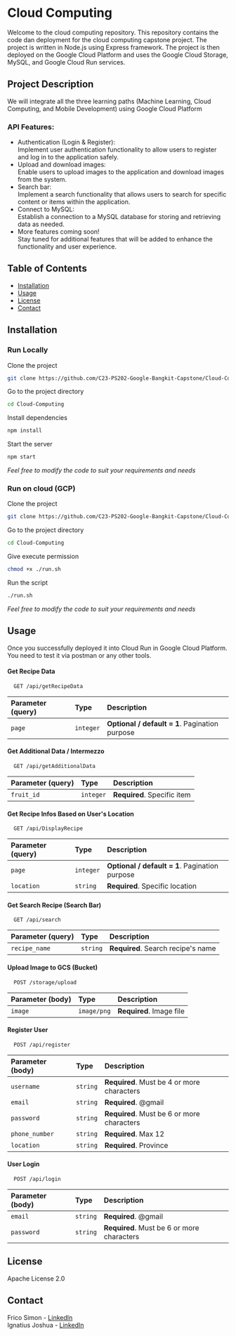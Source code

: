 # Cloud Computing

Welcome to the cloud computing repository. This repository contains the code dan deployment for the cloud computing capstone project. The project is written in Node.js using Express framework. The project is then deployed on the Google Cloud Platform and uses the Google Cloud Storage, MySQL, and Google Cloud Run services.

## Project Description

We will integrate all the three learning paths (Machine Learning, Cloud Computing, and Mobile Development) using Google Cloud Platform

### API Features:
- Authentication (Login & Register):  
  Implement user authentication functionality to allow users to register and log in to the application safely.
- Upload and download images:  
  Enable users to upload images to the application and download images from the system.
- Search bar:  
  Implement a search functionality that allows users to search for specific content or items within the application.
- Connect to MySQL:  
  Establish a connection to a MySQL database for storing and retrieving data as needed.
- More features coming soon!  
  Stay tuned for additional features that will be added to enhance the functionality and user experience.

## Table of Contents

- [Installation](#installation)
- [Usage](#usage)
- [License](#license)
- [Contact](#Contact)

## Installation
### Run Locally

Clone the project
```bash
git clone https://github.com/C23-PS202-Google-Bangkit-Capstone/Cloud-Computing
```

Go to the project directory
```bash
cd Cloud-Computing
```

Install dependencies
```bash
npm install
```

Start the server
```bash
npm start
```

*Feel free to modify the code to suit your requirements and needs*

### Run on cloud (GCP)

Clone the project
```bash
git clone https://github.com/C23-PS202-Google-Bangkit-Capstone/Cloud-Computing
```

Go to the project directory
```bash
cd Cloud-Computing
```

Give execute permission
```bash
chmod +x ./run.sh
```
Run the script
```bash
./run.sh
```

*Feel free to modify the code to suit your requirements and needs*

## Usage

Once you successfully deployed it into Cloud Run in Google Cloud Platform. You need to test it via postman or any other tools.

#### Get Recipe Data

```http
  GET /api/getRecipeData
```

| Parameter (query) | Type     | Description                |
| :-------- | :------- | :------------------------- |
| `page` | `integer` | **Optional / default = 1**. Pagination purpose |

#### Get Additional Data / Intermezzo

```http
  GET /api/getAdditionalData
```

| Parameter (query) | Type     | Description                |
| :-------- | :------- | :------------------------- |
| `fruit_id` | `integer` | **Required**. Specific item |

#### Get Recipe Infos Based on User's Location

```http
  GET /api/DisplayRecipe
```

| Parameter (query) | Type     | Description                |
| :-------- | :------- | :------------------------- |
| `page` | `integer` | **Optional / default = 1**. Pagination purpose |
| `location` | `string` | **Required**. Specific location |

#### Get Search Recipe (Search Bar)

```http
  GET /api/search
```

| Parameter (query) | Type     | Description                |
| :-------- | :------- | :------------------------- |
| `recipe_name` | `string` | **Required**. Search recipe's name |

#### Upload Image to GCS (Bucket)

```http
  POST /storage/upload
```

| Parameter (body) | Type     | Description                |
| :-------- | :------- | :------------------------- |
| `image` | `image/png` | **Required**. Image file |

#### Register User

```http
  POST /api/register
```

| Parameter (body) | Type     | Description                |
| :-------- | :------- | :------------------------- |
| `username` | `string` | **Required**. Must be 4 or more characters |
| `email` | `string` | **Required**. @gmail |
| `password` | `string` | **Required**. Must be 6 or more characters |
| `phone_number` | `string` | **Required**. Max 12 |
| `location` | `string` | **Required**. Province |

#### User Login

```http
  POST /api/login
```

| Parameter (body) | Type     | Description                |
| :-------- | :------- | :------------------------- |
| `email` | `string` | **Required**. @gmail |
| `password` | `string` | **Required**. Must be 6 or more characters |

## License

Apache License 2.0

## Contact

Frico Simon - [LinkedIn](https://www.linkedin.com/in/fricosimon/)  
Ignatius Joshua - [LinkedIn](https://www.linkedin.com/in/ignatius-joshua/)
